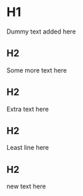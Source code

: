 # H1

Dummy text added here

## H2

Some more text here

## H2

Extra text here

## H2

Least line here

## H2
new text here